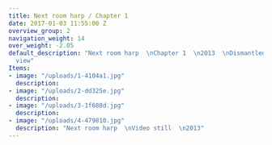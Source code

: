 ```yaml
---
title: Next room harp / Chapter 1
date: 2017-01-03 11:55:00 Z
overview_group: 2
navigation_weight: 14
over_weight: -2.05
default_description: "Next room harp  \nChapter 1  \n2013  \nDismantled set from the film.  \nInstallation
  view"
Items:
- image: "/uploads/1-4104a1.jpg"
  description: 
- image: "/uploads/2-dd325e.jpg"
  description: 
- image: "/uploads/3-1f688d.jpg"
  description: 
- image: "/uploads/4-479810.jpg"
  description: "Next room harp  \nVideo still  \n2013"
---
```


